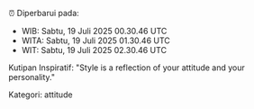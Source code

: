 ⏰ Diperbarui pada:
- WIB: Sabtu, 19 Juli 2025 00.30.46 UTC
- WITA: Sabtu, 19 Juli 2025 01.30.46 UTC
- WIT: Sabtu, 19 Juli 2025 02.30.46 UTC

Kutipan Inspiratif:
"Style is a reflection of your attitude and your personality."


Kategori: attitude

